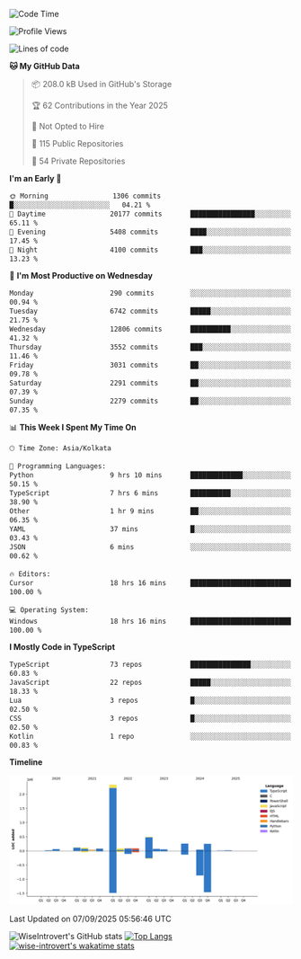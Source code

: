 <!--START_SECTION:waka-->
![Code Time](http://img.shields.io/badge/Code%20Time-2%2C492%20hrs%2027%20mins-blue)

![Profile Views](http://img.shields.io/badge/Profile%20Views-7-blue)

![Lines of code](https://img.shields.io/badge/From%20Hello%20World%20I%27ve%20Written-4.1%20million%20lines%20of%20code-blue)

**🐱 My GitHub Data** 

> 📦 208.0 kB Used in GitHub's Storage 
 > 
> 🏆 62 Contributions in the Year 2025
 > 
> 🚫 Not Opted to Hire
 > 
> 📜 115 Public Repositories 
 > 
> 🔑 54 Private Repositories 
 > 
**I'm an Early 🐤** 

```text
🌞 Morning                1306 commits        █░░░░░░░░░░░░░░░░░░░░░░░░   04.21 % 
🌆 Daytime                20177 commits       ████████████████░░░░░░░░░   65.11 % 
🌃 Evening                5408 commits        ████░░░░░░░░░░░░░░░░░░░░░   17.45 % 
🌙 Night                  4100 commits        ███░░░░░░░░░░░░░░░░░░░░░░   13.23 % 
```
📅 **I'm Most Productive on Wednesday** 

```text
Monday                   290 commits         ░░░░░░░░░░░░░░░░░░░░░░░░░   00.94 % 
Tuesday                  6742 commits        █████░░░░░░░░░░░░░░░░░░░░   21.75 % 
Wednesday                12806 commits       ██████████░░░░░░░░░░░░░░░   41.32 % 
Thursday                 3552 commits        ███░░░░░░░░░░░░░░░░░░░░░░   11.46 % 
Friday                   3031 commits        ██░░░░░░░░░░░░░░░░░░░░░░░   09.78 % 
Saturday                 2291 commits        ██░░░░░░░░░░░░░░░░░░░░░░░   07.39 % 
Sunday                   2279 commits        ██░░░░░░░░░░░░░░░░░░░░░░░   07.35 % 
```


📊 **This Week I Spent My Time On** 

```text
🕑︎ Time Zone: Asia/Kolkata

💬 Programming Languages: 
Python                   9 hrs 10 mins       █████████████░░░░░░░░░░░░   50.15 % 
TypeScript               7 hrs 6 mins        ██████████░░░░░░░░░░░░░░░   38.90 % 
Other                    1 hr 9 mins         ██░░░░░░░░░░░░░░░░░░░░░░░   06.35 % 
YAML                     37 mins             █░░░░░░░░░░░░░░░░░░░░░░░░   03.43 % 
JSON                     6 mins              ░░░░░░░░░░░░░░░░░░░░░░░░░   00.62 % 

🔥 Editors: 
Cursor                   18 hrs 16 mins      █████████████████████████   100.00 % 

💻 Operating System: 
Windows                  18 hrs 16 mins      █████████████████████████   100.00 % 
```

**I Mostly Code in TypeScript** 

```text
TypeScript               73 repos            ███████████████░░░░░░░░░░   60.83 % 
JavaScript               22 repos            █████░░░░░░░░░░░░░░░░░░░░   18.33 % 
Lua                      3 repos             █░░░░░░░░░░░░░░░░░░░░░░░░   02.50 % 
CSS                      3 repos             █░░░░░░░░░░░░░░░░░░░░░░░░   02.50 % 
Kotlin                   1 repo              ░░░░░░░░░░░░░░░░░░░░░░░░░   00.83 % 
```



**Timeline**

![Lines of Code chart](https://raw.githubusercontent.com/wise-introvert/wise-introvert/master/assets/bar_graph.png)


 Last Updated on 07/09/2025 05:56:46 UTC
<!--END_SECTION:waka-->

![WiseIntrovert's GitHub stats](https://github-readme-stats.vercel.app/api?username=wise-introvert&count_private=true&show_icons=true)
[![Top Langs](https://github-readme-stats.vercel.app/api/top-langs/?username=wise-introvert&langs_count=10)](https://github.com/anuraghazra/github-readme-stats)
[![wise-introvert's wakatime stats](https://github-readme-stats.vercel.app/api/wakatime?username=wiseintrovert)](https://github.com/anuraghazra/github-readme-stats)
